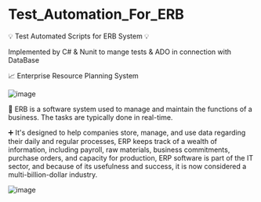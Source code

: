 # Test_Automation_For_ERB
 💡 Test Automated Scripts for ERB System 💡
 
 Implemented by C# & Nunit to mange tests & ADO in connection with DataBase
 



📈 Enterprise Resource Planning System

 ![image](https://user-images.githubusercontent.com/55799355/225652713-e1d6123e-9415-492a-ac83-e1c8dbec0e6c.png)

🔖 ERB is a software system used to manage and maintain the functions of a business. The tasks are typically done in real-time.
 
➕ It's designed to help companies store, manage, and use data regarding their daily and regular processes,
ERP keeps track of a wealth of information, including payroll, raw materials, business commitments, purchase orders, and capacity for production,
ERP software is part of the IT sector, and because of its usefulness and success, it is now considered a multi-billion-dollar industry.

![image](https://user-images.githubusercontent.com/55799355/225656382-51cd4533-56d9-49e8-8395-255647780930.png)
